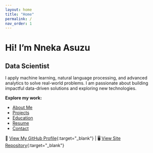 ```yaml
---
layout: home
title: "Home"
permalink: /
nav_order: 1
---
```


# Hi! I’m **Nneka Asuzu**
## Data Scientist

I apply machine learning, natural language processing, and advanced analytics to solve real-world problems. I am passionate about building impactful data-driven solutions and exploring new technologies.

**Explore my work:**

- [About Me](/about/)
- [Projects](/projects/)
- [Education](/education/)
- [Resume](/resume/)
- [Contact](/contact/)

🔗 [View My GitHub Profile](https://github.com/NnekaAsuzu){:target="_blank"} | 🖥️ [View Site Repository](https://github.com/NnekaAsuzu/nnekaasuzu.github.io){:target="_blank"}


